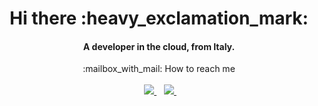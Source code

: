 <h1 align="center"> Hi there :heavy_exclamation_mark: </h1>

<h4 align='center'>
  A developer in the cloud, from Italy.
</h4>

<p align='center'>
  :mailbox_with_mail: How to reach me<br/><br/>&nbsp;&nbsp;
  <a href='mailto:mircot@pm.me'>
    <img src="https://img.shields.io/badge/ProtonMail-8B89CC?style=for-the-badge&logo=protonmail&logoColor=white" />
  </a>&nbsp;&nbsp;
  <a href="https://www.linkedin.com/in/mirco-tracolli-66b322155">
    <img src="https://img.shields.io/badge/linkedin-%230077B5.svg?&style=for-the-badge&logo=linkedin&logoColor=white" />
  </a>&nbsp;&nbsp;
</p>
